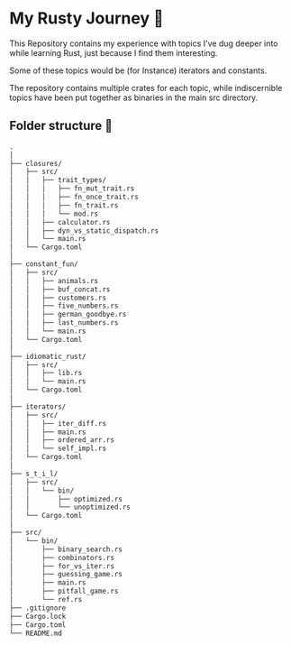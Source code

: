 # My Rusty Journey 🦀

This Repository contains my experience with topics I've dug deeper into while learning Rust, just because I find them interesting.

Some of these topics would be (for Instance) iterators and constants.

The repository contains multiple crates for each topic, while indiscernible topics have been put together as binaries in the main src directory.

## Folder structure 📁

```txt
.
│      
├── closures/
│   ├── src/
│   │   ├── trait_types/
│   │   │   ├── fn_mut_trait.rs
│   │   │   ├── fn_once_trait.rs
│   │   │   ├── fn_trait.rs
│   │   │   └── mod.rs
│   │   ├── calculator.rs
│   │   ├── dyn_vs_static_dispatch.rs
│   │   └── main.rs
│   └── Cargo.toml
│
├── constant_fun/
│   ├── src/
│   │   ├── animals.rs
│   │   ├── buf_concat.rs
│   │   ├── customers.rs
│   │   ├── five_numbers.rs
│   │   ├── german_goodbye.rs
│   │   ├── last_numbers.rs
│   │   └── main.rs
│   └── Cargo.toml
│
├── idiomatic_rust/
│   ├── src/
│   │   ├── lib.rs
│   │   └── main.rs
│   └── Cargo.toml
│
├── iterators/
│   ├── src/
│   │   ├── iter_diff.rs
│   │   ├── main.rs
│   │   ├── ordered_arr.rs
│   │   └── self_impl.rs
│   └── Cargo.toml
│
├── s_t_i_l/
│   ├── src/
│   │   └── bin/
│   │       ├── optimized.rs
│   │       └── unoptimized.rs
│   └── Cargo.toml
│
├── src/
│   └── bin/
│       ├── binary_search.rs
│       ├── combinators.rs
│       ├── for_vs_iter.rs
│       ├── guessing_game.rs
│       ├── main.rs
│       ├── pitfall_game.rs
│       └── ref.rs
├── .gitignore
├── Cargo.lock
├── Cargo.toml
└── README.md
```
